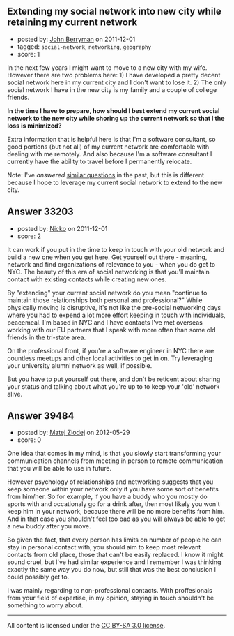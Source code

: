 ## Extending my social network into new city while retaining my current network

- posted by: [John Berryman](https://stackexchange.com/users/-1/4773-john-berryman) on 2011-12-01
- tagged: `social-network`, `networking`, `geography`
- score: 1

In the next few years I might want to move to a new city with my wife.  However there are two problems here: 1) I have developed a pretty decent social network here in my current city and I don't want to lose it. 2) The only social network I have in the new city is my family and a couple of college friends.

**In the time I have to prepare, how should I best extend my current social network to the new city while shoring up the current network so that I the loss is minimized?**

Extra information that is helpful here is that I'm a software consultant, so good portions (but not all) of my current network are comfortable with dealing with me remotely.  And also because I'm a software consultant I currently have the ability to travel before I permanently relocate.

Note: I've *answered* [similar questions][1] in the past, but this is different because I hope to leverage my current social network to extend to the new city.


  [1]: http://answers.onstartups.com/q/17418/4773


## Answer 33203

- posted by: [Nicko](https://stackexchange.com/users/-1/7870-nicko) on 2011-12-01
- score: 2

It can work if you put in the time to keep in touch with your old network and build a new one when you get here. Get yourself out there - meaning, network and find organizations of relevance to you - when you do get to NYC.  The beauty of this era of social networking is that you'll maintain contact with existing contacts while creating new ones.

By "extending" your current social network do you mean "continue to maintain those relationships both personal and professional?" While physically moving is disruptive, it's not like the pre-social networking days where you had to expend a lot more effort keeping in touch with individuals, peacemeal. I'm based in NYC and I have contacts I've met overseas working with our EU partners that I speak with more often than some old friends in the tri-state area.  

On the professional front, if you're a software engineer in NYC there are countless meetups and other local activities to get in on.  Try leveraging your university alumni network as well, if possible.

But you have to put yourself out there, and don't be reticent about sharing your status and talking about what you're up to to keep your 'old' network alive.  



## Answer 39484

- posted by: [Matej Zlodej](https://stackexchange.com/users/-1/15950-matej-zlodej) on 2012-05-29
- score: 0

One idea that comes in my mind, is that you slowly start transforming your communication channels from meeting in person to remote communication that you will be able to use in future.

However psychology of relationships and networking suggests that you keep someone within your network only if you have some sort of benefits from him/her. So for example, if you have a buddy who you mostly do sports with and occationaly go for a drink after, then most likely you won't keep him in your network, because there will be no more benefits from him. And in that case you shouldn't feel too bad as you will always be able to get a new buddy after you move. 

So given the fact, that every person has limits on number of people he can stay in personal contact with, you should aim to keep most relevant contacts from old place, those that can't be easily replaced. I know it might sound cruel, but I've had similar experience and I remember I was thinking exactly the same way you do now, but still that was the best conclusion I could possibly get to.

I was mainly regarding to non-professional contacts. With proffesionals from your field of expertise, in my opinion, staying in touch shouldn't be something to worry about.





---

All content is licensed under the [CC BY-SA 3.0 license](https://creativecommons.org/licenses/by-sa/3.0/).

